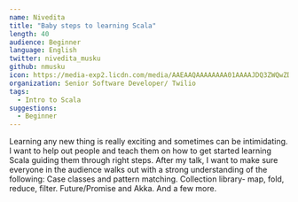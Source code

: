 ```yaml
---
name: Nivedita
title: "Baby steps to learning Scala"
length: 40
audience: Beginner
language: English
twitter: nivedita_musku
github: nmusku
icon: https://media-exp2.licdn.com/media/AAEAAQAAAAAAAA01AAAAJDQ3ZWQwZDQ0LTYxZGMtNDU0Ni05YzgzLTlmYmEyZWIxOWExMQ.jpg
organization: Senior Software Developer/ Twilio
tags:
  - Intro to Scala
suggestions:
  - Beginner
---
```

Learning any new thing is really exciting and sometimes can be intimidating. I want to help out people and teach them on how to get started learning Scala guiding them through right steps. After my talk, I want to make sure everyone in the audience walks out with a strong understanding of the following:
Case classes and pattern matching.
Collection library- map, fold, reduce, filter.
Future/Promise and Akka.
And a few more.

